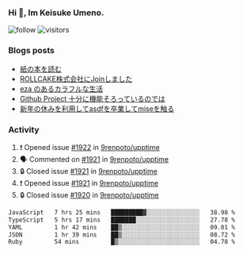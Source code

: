 ### Hi 👋, Im Keisuke Umeno.

<!--
**9renpoto/9renpoto** is a ✨ _special_ ✨ repository because its `README.md` (this file) appears on your GitHub profile.

Here are some ideas to get you started:

- 🔭 I’m currently working on ...
- 🌱 I’m currently learning ...
- 👯 I’m looking to collaborate on ...
- 🤔 I’m looking for help with ...
- 💬 Ask me about ...
- 📫 How to reach me: ...
- 😄 Pronouns: ...
- ⚡ Fun fact: ...
-->

![follow](https://img.shields.io/github/followers/9renpoto?label=Follow&style=social)
![visitors](https://komarev.com/ghpvc/?username=9renpoto&label=Profile%20views&color=0e75b6&style=flat)

### Blogs posts

<!-- BLOG-POST-LIST:START -->
- [紙の本を読む](https://9renpoto.win/entry/2024/02/25/reading-papar-book)
- [ROLLCAKE株式会社にJoinしました](https://9renpoto.win/entry/2024/02/11/join)
- [eza のあるカラフルな生活](https://9renpoto.win/entry/2024/02/01/eza)
- [Github Project 十分に機能そろっているのでは](https://9renpoto.win/entry/2024/01/14/gh-projects)
- [新年の休みを利用してasdfを卒業してmiseを触る](https://9renpoto.win/entry/2024/01/07/mise)
<!-- BLOG-POST-LIST:END -->

### Activity

<!--START_SECTION:activity-->
1. ❗ Opened issue [#1922](https://github.com/9renpoto/upptime/issues/1922) in [9renpoto/upptime](https://github.com/9renpoto/upptime)
2. 🗣 Commented on [#1921](https://github.com/9renpoto/upptime/issues/1921#issuecomment-2016781577) in [9renpoto/upptime](https://github.com/9renpoto/upptime)
3. 🔒 Closed issue [#1921](https://github.com/9renpoto/upptime/issues/1921) in [9renpoto/upptime](https://github.com/9renpoto/upptime)
4. ❗ Opened issue [#1921](https://github.com/9renpoto/upptime/issues/1921) in [9renpoto/upptime](https://github.com/9renpoto/upptime)
5. 🔒 Closed issue [#1920](https://github.com/9renpoto/upptime/issues/1920) in [9renpoto/upptime](https://github.com/9renpoto/upptime)
<!--END_SECTION:activity-->

<!--START_SECTION:waka-->

```txt
JavaScript   7 hrs 25 mins   █████████▓░░░░░░░░░░░░░░░   38.98 %
TypeScript   5 hrs 17 mins   ███████░░░░░░░░░░░░░░░░░░   27.78 %
YAML         1 hr 42 mins    ██▒░░░░░░░░░░░░░░░░░░░░░░   09.01 %
JSON         1 hr 39 mins    ██▒░░░░░░░░░░░░░░░░░░░░░░   08.72 %
Ruby         54 mins         █▒░░░░░░░░░░░░░░░░░░░░░░░   04.78 %
```

<!--END_SECTION:waka-->
